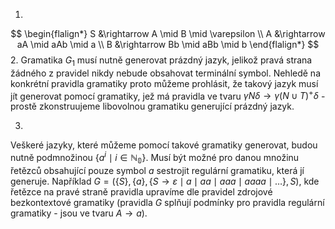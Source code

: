 1.
$$
\begin{flalign*}
	S &\rightarrow A \mid B \mid \varepsilon \\
	A &\rightarrow aA \mid aAb \mid a \\
	B &\rightarrow Bb \mid aBb \mid b
\end{flalign*}
$$
2.
Gramatika $G_1$ musí nutně generovat prázdný jazyk, jelikož pravá strana žádného z pravidel nikdy nebude obsahovat terminální symbol. Nehledě na konkrétní pravidla gramatiky proto můžeme prohlásit, že takový jazyk musí jít generovat pomocí gramatiky, jež má pravidla ve tvaru $\gamma N \delta \rightarrow \gamma (N \cup T)^+ \delta$ - prostě zkonstruujeme libovolnou gramatiku generující prázdný jazyk.  

3.
Veškeré jazyky, které můžeme pomocí takové gramatiky generovat, budou nutně podmnožinou $\{a^i \mid i \in \mathbb{N_0}\}$. Musí být možné pro danou množinu řetězců obsahující pouze symbol $a$ sestrojit regulární gramatiku, která jí generuje. Například $G = (\{S\}, \{a\}, \{S \rightarrow \varepsilon \mid a \mid aa \mid aaa \mid aaaa \mid \ldots \}, S)$, kde řetězce na pravé straně pravidla upravíme dle pravidel zdrojové bezkontextové gramatiky (pravidla $G$ splňují podmínky pro pravidla regulární gramatiky - jsou ve tvaru $A \rightarrow a$).
